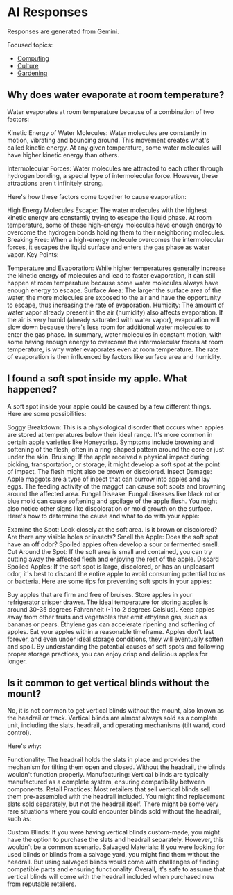 # AI Responses

Responses are generated from Gemini.

Focused topics:

* [Computing](Computing.md)
* [Culture](Culture/Culture.md)
* [Gardening](Gardening.md)

## Why does water evaporate at room temperature?

Water evaporates at room temperature because of a combination of two factors:

Kinetic Energy of Water Molecules:  Water molecules are constantly in motion, vibrating and bouncing around. This movement creates what's called kinetic energy. At any given temperature, some water molecules will have higher kinetic energy than others.

Intermolecular Forces:  Water molecules are attracted to each other through hydrogen bonding, a special type of intermolecular force.  However, these attractions aren't infinitely strong.

Here's how these factors come together to cause evaporation:

High Energy Molecules Escape: The water molecules with the highest kinetic energy are constantly trying to escape the liquid phase. At room temperature, some of these high-energy molecules have enough energy to overcome the hydrogen bonds holding them to their neighboring molecules.
Breaking Free: When a high-energy molecule overcomes the intermolecular forces, it escapes the liquid surface and enters the gas phase as water vapor.
Key Points:

Temperature and Evaporation: While higher temperatures generally increase the kinetic energy of molecules and lead to faster evaporation, it can still happen at room temperature because some water molecules always have enough energy to escape.
Surface Area: The larger the surface area of the water, the more molecules are exposed to the air and have the opportunity to escape, thus increasing the rate of evaporation.
Humidity: The amount of water vapor already present in the air (humidity) also affects evaporation. If the air is very humid (already saturated with water vapor), evaporation will slow down because there's less room for additional water molecules to enter the gas phase.
In summary, water molecules in constant motion, with some having enough energy to overcome the intermolecular forces at room temperature, is why water evaporates even at room temperature. The rate of evaporation is then influenced by factors like surface area and humidity.

## I found a soft spot inside my apple. What happened?

A soft spot inside your apple could be caused by a few different things. Here are some possibilities:

Soggy Breakdown: This is a physiological disorder that occurs when apples are stored at temperatures below their ideal range. It's more common in certain apple varieties like Honeycrisp. Symptoms include browning and softening of the flesh, often in a ring-shaped pattern around the core or just under the skin.
Bruising: If the apple received a physical impact during picking, transportation, or storage, it might develop a soft spot at the point of impact. The flesh might also be brown or discolored.
Insect Damage: Apple maggots are a type of insect that can burrow into apples and lay eggs. The feeding activity of the maggot can cause soft spots and browning around the affected area.
Fungal Disease: Fungal diseases like black rot or blue mold can cause softening and spoilage of the apple flesh. You might also notice other signs like discoloration or mold growth on the surface.
Here's how to determine the cause and what to do with your apple:

Examine the Spot: Look closely at the soft area. Is it brown or discolored? Are there any visible holes or insects?
Smell the Apple: Does the soft spot have an off odor? Spoiled apples often develop a sour or fermented smell.
Cut Around the Spot: If the soft area is small and contained, you can try cutting away the affected flesh and enjoying the rest of the apple.
Discard Spoiled Apples: If the soft spot is large, discolored, or has an unpleasant odor, it's best to discard the entire apple to avoid consuming potential toxins or bacteria.
Here are some tips for preventing soft spots in your apples:

Buy apples that are firm and free of bruises.
Store apples in your refrigerator crisper drawer. The ideal temperature for storing apples is around 30-35 degrees Fahrenheit (-1 to 2 degrees Celsius).
Keep apples away from other fruits and vegetables that emit ethylene gas, such as bananas or pears. Ethylene gas can accelerate ripening and softening of apples.
Eat your apples within a reasonable timeframe. Apples don't last forever, and even under ideal storage conditions, they will eventually soften and spoil.
By understanding the potential causes of soft spots and following proper storage practices, you can enjoy crisp and delicious apples for longer.

## Is it common to get vertical blinds without the mount?

No, it is not common to get vertical blinds without the mount, also known as the headrail or track. Vertical blinds are almost always sold as a complete unit, including the slats, headrail, and operating mechanisms (tilt wand, cord control).

Here's why:

Functionality: The headrail holds the slats in place and provides the mechanism for tilting them open and closed. Without the headrail, the blinds wouldn't function properly.
Manufacturing: Vertical blinds are typically manufactured as a complete system, ensuring compatibility between components.
Retail Practices: Most retailers that sell vertical blinds sell them pre-assembled with the headrail included. You might find replacement slats sold separately, but not the headrail itself.
There might be some very rare situations where you could encounter blinds sold without the headrail, such as:

Custom Blinds: If you were having vertical blinds custom-made, you might have the option to purchase the slats and headrail separately. However, this wouldn't be a common scenario.
Salvaged Materials: If you were looking for used blinds or blinds from a salvage yard, you might find them without the headrail. But using salvaged blinds would come with challenges of finding compatible parts and ensuring functionality.
Overall, it's safe to assume that vertical blinds will come with the headrail included when purchased new from reputable retailers.
